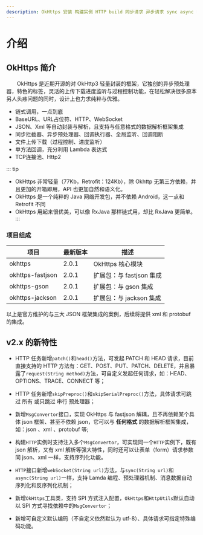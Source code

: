 ```yaml
---
description: OkHttps 安装 构建实例 HTTP build 同步请求 异步请求 sync async BaseUrl request webSocket gradle maven ejlchina
---
```


# 介绍

## OkHttps 简介

　　OkHttps 是近期开源的对 OkHttp3 轻量封装的框架，它独创的异步预处理器，特色的标签，灵活的上传下载进度监听与过程控制功能，在轻松解决很多原本另人头疼问题的同时，设计上也力求纯粹与优雅。

 * 链式调用，一点到底
 * BaseURL、URL占位符、HTTP、WebSocket
 * JSON、Xml 等自动封装与解析，且支持与任意格式的数据解析框架集成
 * 同步拦截器、异步预处理器、回调执行器、全局监听、回调阻断
 * 文件上传下载（过程控制、进度监听）
 * 单方法回调，充分利用 Lambda 表达式
 * TCP连接池、Http2

::: tip
* OkHttps 非常轻量（77Kb，Retrofit：124Kb），除 Okhttp 无第三方依赖，并且更加的开箱即用，API 也更加自然和语义化。
* OkHttps 是一个纯粹的 Java 网络开发包，并不依赖 Android，这一点和 Retrofit 不同
* OkHttps 用起来很优美，可以像 RxJava 那样链式用，却比 RxJava 更简单。
:::

### 项目组成

项目 | 最新版本 | 描述
-|-|-
okhttps | 2.0.1 | OkHttps 核心模块
okhttps-fastjson | 2.0.1 | 扩展包：与 fastjson 集成
okhttps-gson | 2.0.1 | 扩展包：与 gson 集成
okhttps-jackson | 2.0.1 | 扩展包：与 jackson 集成

以上是官方维护的与三大 JSON 框架集成的案例，后续将提供 xml 和 protobuf 的集成。

## v2.x 的新特性

* HTTP 任务新增`patch()`和`head()`方法，可发起 PATCH 和 HEAD 请求，目前直接支持的 HTTP 方法有：GET、POST、PUT、PATCH、DELETE，并且暴露了`request(String method)`方法，可自定义发起任何请求，如：HEAD、OPTIONS、TRACE、CONNECT 等；

* HTTP 任务新增`skipPreproc()`和`skipSerialPreproc()`方法，具体请求可跳过 所有 或只跳过 串行 预处理器；

* 新增`MsgConvertor`接口，实现 OkHttps 与 fastjson 解耦，且不再依赖某个具体 json 框架、甚至不依赖 json，它可以与 **任何格式** 的数据解析框架集成，如：json 、xml 、protobuf 等;

* 构建`HTTP`实例时支持注入多个`MsgConvertor`，可实现同一个`HTTP`实例下，既有 json 解析，又有 xml 解析等强大特性，同时还可以让表单（form）请求参数 同 json、xml 一样，支持序列化功能。

* `HTTP`接口新增`webSocket(String url)`方法，与`sync(String url)`和`async(String url)`一样，支持 Lamda 编程、预处理器机制、消息数据自动序列化和反序列化机制；

* 新增`OkHttps`工具类，支持 SPI 方式注入配置，`OkHttps`和`HttpUtils`默认自动以 SPI 方式寻找依赖中的`MsgConvertor`；

* 新增可自定义默认编码（不自定义依然默认为 utf-8）、具体请求可指定特殊编码功能。

<br/>

<Vssue :title="$title" />
